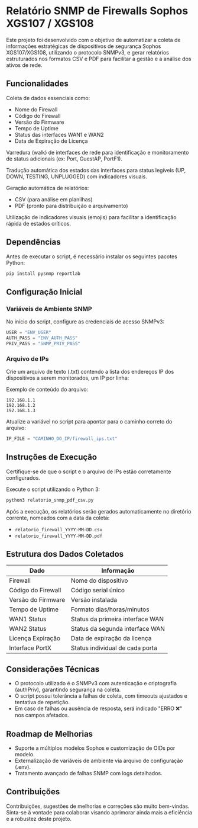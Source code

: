# Relatório SNMP de Firewalls Sophos XGS107 / XGS108

Este projeto foi desenvolvido com o objetivo de automatizar a coleta de informações estratégicas de dispositivos de segurança Sophos XGS107/XGS108, utilizando o protocolo SNMPv3, e gerar relatórios estruturados nos formatos CSV e PDF para facilitar a gestão e a análise dos ativos de rede.

## Funcionalidades

Coleta de dados essenciais como:

- Nome do Firewall
- Código do Firewall
- Versão do Firmware
- Tempo de Uptime
- Status das interfaces WAN1 e WAN2
- Data de Expiração de Licença

Varredura (walk) de interfaces de rede para identificação e monitoramento de status adicionais (ex: Port, GuestAP, PortF1).

Tradução automática dos estados das interfaces para status legíveis (UP, DOWN, TESTING, UNPLUGGED) com indicadores visuais.

Geração automática de relatórios:

- CSV (para análise em planilhas)
- PDF (pronto para distribuição e arquivamento)

Utilização de indicadores visuais (emojis) para facilitar a identificação rápida de estados críticos.

## Dependências

Antes de executar o script, é necessário instalar os seguintes pacotes Python:

```bash
pip install pysnmp reportlab
```

## Configuração Inicial

### Variáveis de Ambiente SNMP

No início do script, configure as credenciais de acesso SNMPv3:

```python
USER = "ENV_USER"
AUTH_PASS = "ENV_AUTH_PASS"
PRIV_PASS = "SNMP_PRIV_PASS"
```

### Arquivo de IPs

Crie um arquivo de texto (.txt) contendo a lista dos endereços IP dos dispositivos a serem monitorados, um IP por linha:

Exemplo de conteúdo do arquivo:

```
192.168.1.1
192.168.1.2
192.168.1.3
```

Atualize a variável no script para apontar para o caminho correto do arquivo:

```python
IP_FILE = "CAMINHO_DO_IP/firewall_ips.txt"
```

## Instruções de Execução

Certifique-se de que o script e o arquivo de IPs estão corretamente configurados.

Execute o script utilizando o Python 3:

```bash
python3 relatorio_snmp_pdf_csv.py
```

Após a execução, os relatórios serão gerados automaticamente no diretório corrente, nomeados com a data da coleta:

- `relatorio_firewall_YYYY-MM-DD.csv`
- `relatorio_firewall_YYYY-MM-DD.pdf`

## Estrutura dos Dados Coletados

| Dado                | Informação                        |
|---------------------|------------------------------------|
| Firewall            | Nome do dispositivo               |
| Código do Firewall  | Código serial único               |
| Versão do Firmware  | Versão instalada                  |
| Tempo de Uptime     | Formato dias/horas/minutos         |
| WAN1 Status         | Status da primeira interface WAN  |
| WAN2 Status         | Status da segunda interface WAN   |
| Licença Expiração   | Data de expiração da licença       |
| Interface PortX     | Status individual de cada porta   |

## Considerações Técnicas

- O protocolo utilizado é o SNMPv3 com autenticação e criptografia (authPriv), garantindo segurança na coleta.
- O script possui tolerância a falhas de coleta, com timeouts ajustados e tentativa de repetição.
- Em caso de falhas ou ausência de resposta, será indicado "ERRO ❌" nos campos afetados.

## Roadmap de Melhorias

- Suporte a múltiplos modelos Sophos e customização de OIDs por modelo.
- Externalização de variáveis de ambiente via arquivo de configuração (.env).
- Tratamento avançado de falhas SNMP com logs detalhados.

## Contribuições

Contribuições, sugestões de melhorias e correções são muito bem-vindas.  
Sinta-se à vontade para colaborar visando aprimorar ainda mais a eficiência e a robustez deste projeto.
